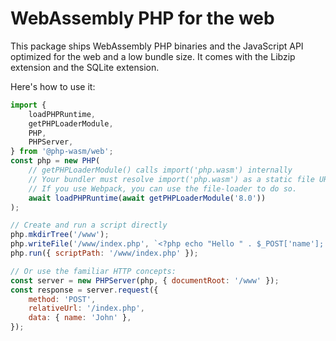 # WebAssembly PHP for the web

This package ships WebAssembly PHP binaries and the JavaScript API optimized for the web and a low bundle size. It comes with the Libzip extension and the SQLite extension.

Here's how to use it:

```js
import {
	loadPHPRuntime,
	getPHPLoaderModule,
	PHP,
	PHPServer,
} from '@php-wasm/web';
const php = new PHP(
	// getPHPLoaderModule() calls import('php.wasm') internally
	// Your bundler must resolve import('php.wasm') as a static file URL.
	// If you use Webpack, you can use the file-loader to do so.
	await loadPHPRuntime(await getPHPLoaderModule('8.0'))
);

// Create and run a script directly
php.mkdirTree('/www');
php.writeFile('/www/index.php', `<?php echo "Hello " . $_POST['name']; ?>`);
php.run({ scriptPath: '/www/index.php' });

// Or use the familiar HTTP concepts:
const server = new PHPServer(php, { documentRoot: '/www' });
const response = server.request({
	method: 'POST',
	relativeUrl: '/index.php',
	data: { name: 'John' },
});
```
